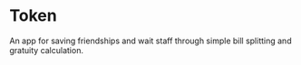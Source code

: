 # Token
An app for saving friendships and wait staff through simple bill splitting and gratuity calculation. 
